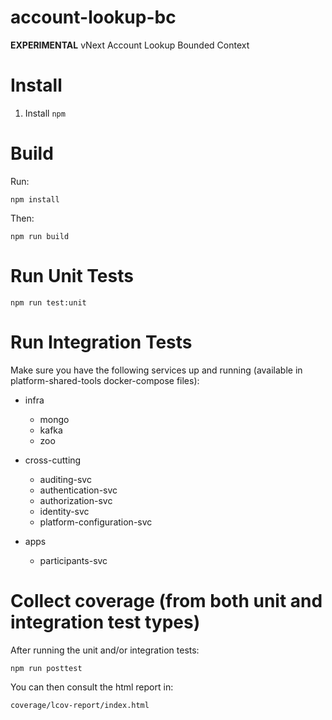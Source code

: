 # account-lookup-bc
**EXPERIMENTAL** vNext Account Lookup Bounded Context

# Install
1. Install `npm`

# Build

Run:
```shell
npm install
```
Then:
```shell
npm run build
```

# Run Unit Tests

```shell
npm run test:unit
```

# Run Integration Tests

Make sure you have the following services up and running (available in platform-shared-tools docker-compose files):

- infra
    - mongo
    - kafka
    - zoo
	
- cross-cutting
	- auditing-svc
	- authentication-svc
	- authorization-svc
	- identity-svc
	- platform-configuration-svc
- apps
	- participants-svc

# Collect coverage (from both unit and integration test types)

After running the unit and/or integration tests: 

```shell
npm run posttest
```

You can then consult the html report in:

```shell
coverage/lcov-report/index.html
```